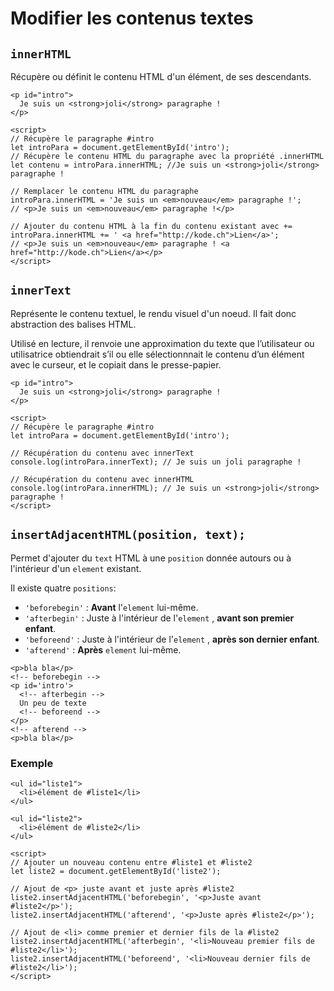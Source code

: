 # Modifier les contenus textes

## `innerHTML`

Récupère ou définit le contenu HTML d'un élément, de ses descendants.

```markup
<p id="intro">
  Je suis un <strong>joli</strong> paragraphe !
</p>

<script>
// Récupère le paragraphe #intro
let introPara = document.getElementById('intro');
// Récupère le contenu HTML du paragraphe avec la propriété .innerHTML
let contenu = introPara.innerHTML; //Je suis un <strong>joli</strong> paragraphe !

// Remplacer le contenu HTML du paragraphe
introPara.innerHTML = 'Je suis un <em>nouveau</em> paragraphe !';
// <p>Je suis un <em>nouveau</em> paragraphe !</p>

// Ajouter du contenu HTML à la fin du contenu existant avec +=
introPara.innerHTML += ' <a href="http://kode.ch">Lien</a>';
// <p>Je suis un <em>nouveau</em> paragraphe ! <a href="http://kode.ch">Lien</a></p>
</script>
```

## `innerText`

Représente le contenu textuel, le rendu visuel d'un noeud. Il fait donc abstraction des balises HTML.

Utilisé en lecture, il renvoie une approximation du texte que l’utilisateur ou utilisatrice obtiendrait s’il ou elle sélectionnnait le contenu d’un élément avec le curseur, et le copiait dans le presse-papier.

```markup
<p id="intro">
  Je suis un <strong>joli</strong> paragraphe !
</p>

<script>
// Récupère le paragraphe #intro
let introPara = document.getElementById('intro');

// Récupération du contenu avec innerText
console.log(introPara.innerText); // Je suis un joli paragraphe !

// Récupération du contenu avec innerHTML
console.log(introPara.innerHTML); // Je suis un <strong>joli</strong> paragraphe !
</script>
```

## `insertAdjacentHTML(position, text);`

Permet d'ajouter du `text` HTML à une `position` donnée autours ou à l'intérieur d'un `element` existant.

Il existe quatre `positions`:

* `'beforebegin'` : **Avant** l'`element`  lui-même.
* `'afterbegin'` : Juste à l'intérieur de l'`element` , **avant son premier enfant**.
* `'beforeend'` : Juste à l'intérieur de l'`element` , **après son dernier enfant**.
* `'afterend'` : **Après** `element` lui-même.

```markup
<p>bla bla</p>
<!-- beforebegin -->
<p id='intro'>
  <!-- afterbegin -->
  Un peu de texte
  <!-- beforeend -->
</p>
<!-- afterend -->
<p>bla bla</p>
```

### Exemple

```markup
<ul id="liste1">
  <li>élément de #liste1</li>
</ul>

<ul id="liste2">
  <li>élément de #liste2</li>
</ul>

<script>
// Ajouter un nouveau contenu entre #liste1 et #liste2
let liste2 = document.getElementById('liste2');

// Ajout de <p> juste avant et juste après #liste2
liste2.insertAdjacentHTML('beforebegin', '<p>Juste avant #liste2</p>');
liste2.insertAdjacentHTML('afterend', '<p>Juste après #liste2</p>');

// Ajout de <li> comme premier et dernier fils de la #liste2
liste2.insertAdjacentHTML('afterbegin', '<li>Nouveau premier fils de #liste2</li>');
liste2.insertAdjacentHTML('beforeend', '<li>Nouveau dernier fils de #liste2</li>');
</script>
```

